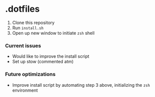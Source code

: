 # .dotfiles

1. Clone this repository
2. Run `install.sh`
3. Open up new window to initiate `zsh` shell

### Current issues

- Would like to improve the install script
- Set up stow (commented atm)

### Future optimizations

- Improve install script by automating step 3 above, initializing the `zsh` environment
